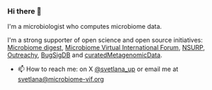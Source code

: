 ### Hi there 👋

I'm a microbiologist who computes microbiome data.

I'm a strong supporter of open science and open source initiatives:
[Microbiome digest](https://microbiomedigest.com/author/svetlanaup/),
[Microbiome Virtual International Forum](https://www.microbiome-vif.org/en-US),
[NSURP](https://nsurp.org/), 
[Outreachy](https://www.outreachy.org/), 
[BugSigDB](https://bugsigdb.org/Main_Page) and 
[curatedMetagenomicData](https://github.com/waldronlab/curatedMetagenomicDataCuration).


- 📫 How to reach me: on X [@svetlana_up](https://twitter.com/svetlana_up) or email me at svetlana@microbiome-vif.org

<!--
**SvetlanaUP/SvetlanaUP** is a ✨ _special_ ✨ repository because its `README.md` (this file) appears on your GitHub profile.

Here are some ideas to get you started:

- 🔭 I’m currently working on ...
- 🌱 I’m currently learning ...
- 👯 I’m looking to collaborate on ...
- 🤔 I’m looking for help with ...
- 💬 Ask me about ...
- 📫 How to reach me: ...
- 😄 Pronouns: ...
- ⚡ Fun fact: ...
-->
